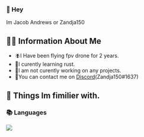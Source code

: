 ### 👋 Hey



Im Jacob Andrews or Zandja150

## 🧑‍💻 **Information About Me**

- 🪰I Have been flying fpv drone for 2 years.
- 📖I curently learning rust.
- 🤔I am not curently working on any projects.
- 📱You can contact me on [Discord](https://discord.com/users/565916300778536960)(Zandja150#1637)

## 💽 **Things Im fimilier with.**

### 📚 **Languages** 


<p>
  <a href="https://devicon.dev/">
    <img src="<img src="https://cdn.jsdelivr.net/gh/devicons/devicon/icons/python/python-original.svg" />
  <a>
<p>
                                                                                                      
                                                                                                    



